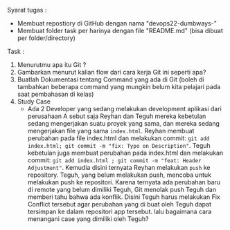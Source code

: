Syarat tugas :
- Membuat repostiory di GitHub dengan nama "devops22-dumbways-<nama>"
- Membuat folder task per harinya dengan file "README.md" (bisa dibuat per folder/directory)

Task :
1. Menurutmu apa itu Git ? 
2. Gambarkan menurut kalian flow dari cara kerja Git ini seperti apa?
3. Buatlah Dokumentasi tentang Command yang ada di Git (boleh di tambahkan beberapa command yang mungkin belum kita pelajari pada saat pembahasan di kelas)
4. Study Case
    - Ada 2 Developer yang sedang melakukan development aplikasi dari perusahaan A sebut saja Reyhan dan Teguh mereka kebetulan sedang mengerjakan suatu proyek yang sama, dan mereka sedang mengerjakan file yang sama `index.html`. Reyhan membuat perubahan pada file index.html dan melakukan commit: `git add index.html;
git commit -m "fix: Typo on Description"`.  Teguh kebetulan juga membuat perubahan pada index.html dan melakukan commit: `git add index.html ; git commit -m "feat: Header Adjustment"`. Kemudia disini ternyata Reyhan melakukan `push` ke repository. Teguh, yang belum melakukan push, mencoba untuk melakukan push ke repositori. Karena ternyata ada perubahan baru di remote yang belum dimiliki Teguh, Git menolak push Teguh dan memberi tahu bahwa ada konflik. Disini Teguh harus melakukan Fix Conflict tersebut agar perubahan yang di buat oleh Teguh dapat tersimpan ke dalam repositori app tersebut. lalu bagaimana cara menangani case yang dimiliki oleh Teguh?
